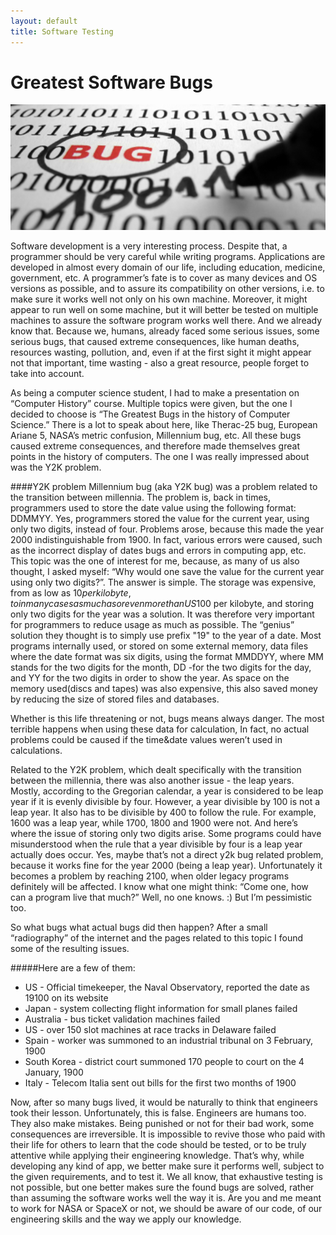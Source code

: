 ```yaml
---
layout: default
title: Software Testing
---
```

# Greatest Software Bugs

<div class="custom-image"><img src="images/bug-software.png" /></div>

Software development is a very interesting process. Despite that, a programmer should be very careful while writing programs. Applications are developed in almost every domain of our life, including education, medicine, government, etc. A programmer’s fate is to cover as many devices and OS versions as possible, and to assure its compatibility on other versions, i.e. to make sure it works well not only on his own machine.  Moreover, it might appear to run well on some machine, but it will better be tested on multiple machines to assure the software program works well there. And we already know that. Because we, humans, already faced some serious issues, some serious bugs, that caused extreme consequences, like human deaths, resources wasting, pollution, and, even if at the first sight it might appear not that important, time wasting - also a great resource, people forget to take into account. <br />


As being a computer science student, I had to make a presentation on “Computer History” course. Multiple topics were given, but the one I decided to choose is “The Greatest Bugs in the history of Computer Science.” There is a lot to speak about here, like  Therac-25 bug,  European Ariane 5, NASA’s metric confusion, Millennium bug, etc. All these bugs caused extreme consequences, and therefore made themselves great points in the history of computers. The one I was really impressed about was the Y2K problem.

####Y2K problem
Millennium bug (aka Y2K bug) was a problem related to the transition between millennia. The problem is, back in times, programmers used to store the date value using the following format: DDMMYY. Yes, programmers stored the value for the current year, using only two digits, instead of four. Problems arose, because this made the year 2000 indistinguishable from 1900. In fact, various errors were caused, such as the incorrect display of dates bugs and errors in computing app, etc. This topic was the one of interest for me, because, as many of us also thought, I asked myself: “Why would one save the value for the current year using only two digits?”. The answer is simple. The storage was expensive, from as low as $10 per kilobyte, to in many cases as much as or even more than US$100 per kilobyte, and storing only two digits for the year was a solution. It was therefore very important for programmers to reduce usage as much as possible. The “genius” solution they thought is to simply use prefix "19" to the year of a date. Most programs internally used, or stored on some external memory, data files where the date format was six digits, using the format MMDDYY, where MM stands for the two digits for the month, DD -for the two digits for the day, and YY for the two digits in order to show the year. As space on the memory used(discs and tapes) was also expensive, this also saved money by reducing the size of stored files and databases.<br />

Whether is this life threatening or not, bugs means always danger. The most terrible happens when using these data for calculation, In fact, no actual problems could be caused if the time&date values weren’t used in calculations. <br />

Related to the Y2K problem, which dealt specifically with the transition between the millennia, there was also another issue - the leap years. Mostly, according to the Gregorian calendar, a year is considered to be leap year if it is evenly divisible by four. However, a year divisible by 100 is not a leap year. It also has to be divisible by 400 to follow the rule. For example, 1600 was a leap year, while 1700, 1800 and 1900 were not. And here’s where the issue of storing only two digits arise. Some programs could have misunderstood when the rule that a year divisible by four is a leap year actually does occur. Yes, maybe that’s not a direct y2k bug related problem, because it works fine for the year 2000 (being a leap year). Unfortunately it becomes a problem by reaching 2100, when older legacy programs definitely will be affected. I know what one might think: “Come one, how can a program live that much?” Well, no one knows. :) But I’m pessimistic too.<br />


So what bugs what actual bugs did then happen? After a small “radiography” of the internet and the pages related to this topic I found some of the resulting issues. <br />

#####Here are a few of them:
<ul>
  <li>US - Official timekeeper, the Naval Observatory, reported the date as 19100 on its website</li>
  <li>Japan - system collecting flight information for small planes failed</li>
  <li>Australia - bus ticket validation machines failed</li>
  <li>US - over 150 slot machines at race tracks in Delaware failed</li>
  <li>Spain - worker was summoned to an industrial tribunal on 3 February, 1900</li>
  <li>South Korea - district court summoned 170 people to court on the 4 January, 1900</li>
  <li>Italy - Telecom Italia sent out bills for the first two months of 1900</li>
</ul>


Now, after so many bugs lived, it would be naturally to think that engineers took their lesson. Unfortunately, this is false. Engineers are humans too. They also make mistakes. Being punished or not for their bad work, some consequences are irreversible. It is impossible to revive those who paid with their life for others to learn that the code should be tested, or to be truly attentive while applying their engineering knowledge. That’s why, while developing any kind of app, we better make sure it performs well, subject to the given requirements, and to test it. We all know, that exhaustive testing is not possible, but one better makes sure the found bugs are solved, rather than assuming the software works well the way it is. Are you and me meant to work for NASA or SpaceX or not, we should be aware of our code, of our engineering skills and the way we apply our knowledge. <br />




